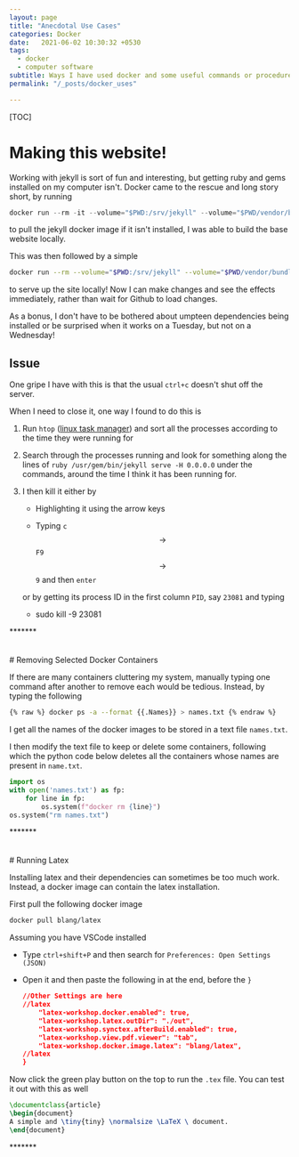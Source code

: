 ```yaml
---
layout: page
title: "Anecdotal Use Cases"
categories: Docker
date:   2021-06-02 10:30:32 +0530
tags:
  - docker
  - computer software
subtitle: Ways I have used docker and some useful commands or procedures
permalink: "/_posts/docker_uses"

---
```


[TOC]

# Making this website!

Working with jekyll is sort of fun and interesting, but getting ruby and gems installed on my computer isn't. Docker came to the rescue and long story short, by running

```python
docker run --rm -it --volume="$PWD:/srv/jekyll" --volume="$PWD/vendor/bundle:/usr/local/bundle" --env JEKYLL_ENV=production jekyll/jekyll:3.8 jekyll build
```

to pull the jekyll docker image if it isn't installed, I was able to build the base website locally.

This was then followed by a simple

```bash
docker run --rm --volume="$PWD:/srv/jekyll" --volume="$PWD/vendor/bundle:/usr/local/bundle" --env JEKYLL_ENV=development -p 4000:4000 jekyll/jekyll:3.8 jekyll serve
```

to serve up the site locally! Now I can make changes and see the effects immediately, rather than wait for Github to load changes.

As a bonus, I don't have to be bothered about umpteen dependencies being installed or be surprised when it works on a Tuesday, but not on a Wednesday!

## Issue

One gripe I have with this is that the usual `ctrl+c` doesn't shut off the server.

When I need to close it, one way I found to do this is  

1. Run `htop` ([linux task manager](https://htop.dev/)) and sort all the processes according to the time they were running for

1. Search through the processes running and look for something along the lines of `ruby /usr/gem/bin/jekyll serve -H 0.0.0.0` under the commands, around the time I think it has been running for. 

2. I then kill it either by

   * Highlighting it using the arrow keys

   * Typing `c`$$\to$$ `F9`$$\to$$`9` and then `enter`

   or by getting its process ID in the first column `PID`, say `23081` and typing

   * sudo kill -9  23081

<div class="about">
<div class="about__devider">*******</div>
<br>  <br>
</div>
# Removing Selected Docker Containers

If there are many containers cluttering my system, manually typing one command after another to remove each would be tedious. Instead, by typing the following

```bash
{% raw %} docker ps -a --format {{.Names}} > names.txt {% endraw %}
```

I get all the names of the docker images to be stored in a text file `names.txt`.

I then modify the text file to keep or delete some containers, following which the python code below deletes all the containers whose names are present in `name.txt`.

```python
import os
with open('names.txt') as fp:
    for line in fp:
        os.system(f"docker rm {line}")
os.system("rm names.txt")
```

<div class="about">
<div class="about__devider">*******</div>
<br>  <br>
</div>
<script type="text/javascript" async
  src="https://cdn.mathjax.org/mathjax/latest/MathJax.js?config=TeX-MML-AM_CHTML">
</script>
# Running Latex 

Installing latex and their dependencies can sometimes be too much work. Instead, a docker image can contain the latex installation.

First pull the following docker image

```bash
docker pull blang/latex
```

Assuming you have VSCode installed

* Type `ctrl+shift+P` and then search for `Preferences: Open Settings (JSON)`

* Open it and then paste the following in at the end, before the `}`

  ```json
  //Other Settings are here
  //latex
      "latex-workshop.docker.enabled": true,
      "latex-workshop.latex.outDir": "./out",
      "latex-workshop.synctex.afterBuild.enabled": true,
      "latex-workshop.view.pdf.viewer": "tab",
      "latex-workshop.docker.image.latex": "blang/latex",
  //latex
  }
  ```

Now click the green play button on the top to run the `.tex` file. 
You can test it out with this as well

```latex
\documentclass{article}
\begin{document}
A simple and \tiny{tiny} \normalsize \LaTeX \ document.
\end{document}
```



<div class="about">
<div class="about__devider">*******</div>
<br>  <br>
</div>
<script type="text/javascript" async
  src="https://cdn.mathjax.org/mathjax/latest/MathJax.js?config=TeX-MML-AM_CHTML">
</script>

